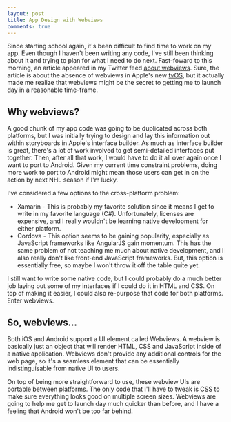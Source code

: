 ```yaml
---
layout: post
title: App Design with Webviews
comments: true
---
```

Since starting school again, it's been difficult to find time to work on my app. Even though I haven't been writing any code, I've still been thinking about it and trying to plan for what I need to do next. Fast-foward to this morning, an article appeared in my Twitter feed [about webviews](https://medium.com/@dlpasco/apple-tv-a-world-without-webkit-5c428a64a6dd). Sure, the article is about the absence of webviews in Apple's new [tvOS](https://www.apple.com/tv/), but it actually made me realize that webviews might be the secret to getting me to launch day in a reasonable time-frame.

## Why webviews?
A good chunk of my app code was going to be duplicated across both platforms, but I was initially trying to design and lay this information out within storyboards in Apple's interface builder. As much as interface builder is great, there's a lot of work involved to get semi-detailed interfaces put together. Then, after all that work, I would have to do it all over again once I want to port to Android. Given my current time constraint problems, doing more work to port to Android might mean those users can get in on the action by next NHL season if I'm lucky.

I've considered a few options to the cross-platform problem:

* Xamarin - This is probably my favorite solution since it means I get to write in my favorite language (C#). Unfortunately, licenses are expensive, and I really wouldn't be learning native development for either platform.
* Cordova - This option seems to be gaining popularity, especially as JavaScript frameworks like AngularJS gain momentum. This has the same problem of not teaching me much about native development, and I also really don't like front-end JavaScript frameworks. But, this option is essentially free, so maybe I won't throw it off the table quite yet.

I still want to write some native code, but I could probably do a much better job laying out some of my interfaces if I could do it in HTML and CSS. On top of making it easier, I could also re-purpose that code for both platforms. Enter webviews.

## So, webviews...
Both iOS and Android support a UI element called Webviews. A webview is basically just an object that will render HTML, CSS and JavaScript inside of a native application. Webviews don't provide any additional controls for the web page, so it's a seamless element that can be essentially indistinguisable from native UI to users.

On top of being more straightforward to use, these webview UIs are portable between platforms. The only code that I'll have to tweak is CSS to make sure everything looks good on multiple screen sizes. Webviews are going to help me get to launch day much quicker than before, and I have a feeling that Android won't be too far behind.